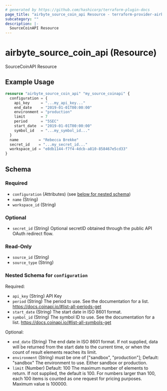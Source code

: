 ```yaml
---
# generated by https://github.com/hashicorp/terraform-plugin-docs
page_title: "airbyte_source_coin_api Resource - terraform-provider-airbyte"
subcategory: ""
description: |-
  SourceCoinAPI Resource
---
```


# airbyte_source_coin_api (Resource)

SourceCoinAPI Resource

## Example Usage

```terraform
resource "airbyte_source_coin_api" "my_source_coinapi" {
  configuration = {
    api_key     = "...my_api_key..."
    end_date    = "2019-01-01T00:00:00"
    environment = "production"
    limit       = 7
    period      = "5SEC"
    start_date  = "2019-01-01T00:00:00"
    symbol_id   = "...my_symbol_id..."
  }
  name         = "Rebecca Brekke"
  secret_id    = "...my_secret_id..."
  workspace_id = "e8db1144-f7f4-4dcb-a810-858467e5cd33"
}
```

<!-- schema generated by tfplugindocs -->
## Schema

### Required

- `configuration` (Attributes) (see [below for nested schema](#nestedatt--configuration))
- `name` (String)
- `workspace_id` (String)

### Optional

- `secret_id` (String) Optional secretID obtained through the public API OAuth redirect flow.

### Read-Only

- `source_id` (String)
- `source_type` (String)

<a id="nestedatt--configuration"></a>
### Nested Schema for `configuration`

Required:

- `api_key` (String) API Key
- `period` (String) The period to use. See the documentation for a list. https://docs.coinapi.io/#list-all-periods-get
- `start_date` (String) The start date in ISO 8601 format.
- `symbol_id` (String) The symbol ID to use. See the documentation for a list.
https://docs.coinapi.io/#list-all-symbols-get

Optional:

- `end_date` (String) The end date in ISO 8601 format. If not supplied, data will be returned
from the start date to the current time, or when the count of result
elements reaches its limit.
- `environment` (String) must be one of ["sandbox", "production"]; Default: "sandbox"
The environment to use. Either sandbox or production.
- `limit` (Number) Default: 100
The maximum number of elements to return. If not supplied, the default
is 100. For numbers larger than 100, each 100 items is counted as one
request for pricing purposes. Maximum value is 100000.


